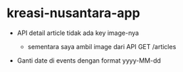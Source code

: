 # kreasi-nusantara-app

- API detail article tidak ada key image-nya
  * sementara saya ambil image dari API GET /articles


- Ganti date di events dengan format yyyy-MM-dd